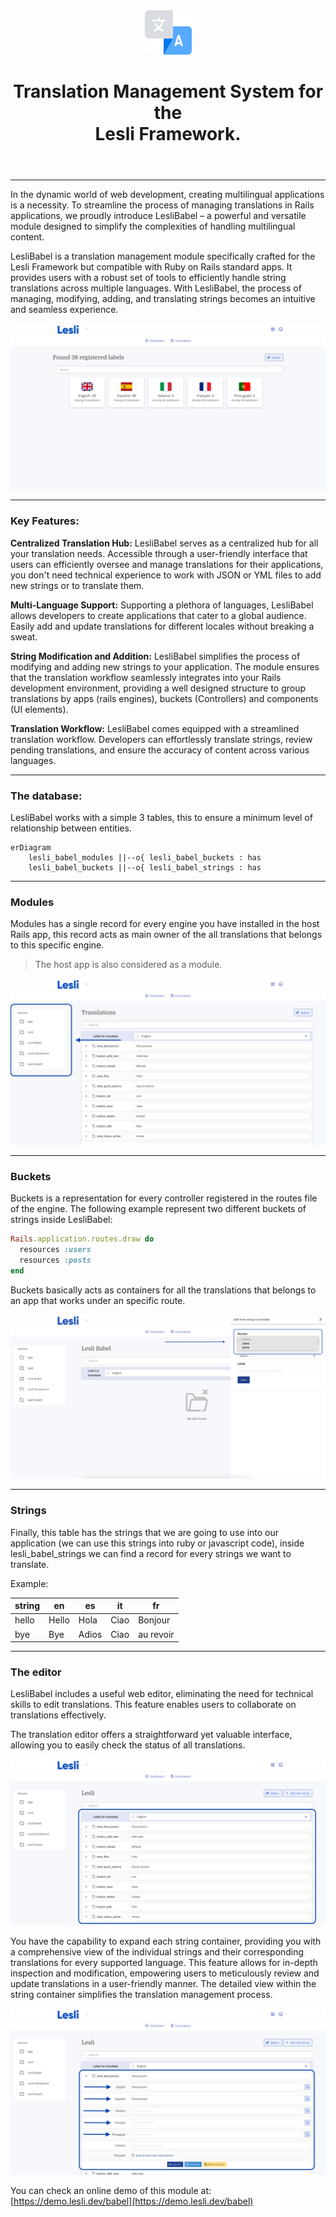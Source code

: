 <header align="center" class="lesli-markdown-header">
    <img width="75" class="engine-logo" alt="LesliBabel logo" src="../app/assets/images/lesli_babel/babel-logo.svg" />
    <h1 align="center">
        Translation Management System for the <br />
        <span class="lesli-title-colored">Lesli Framework.</span>
    </h1>
</header>

<hr/>

In the dynamic world of web development, creating multilingual applications is a necessity. To streamline the process of managing translations in Rails applications, we proudly introduce LesliBabel – a powerful and versatile module designed to simplify the complexities of handling multilingual content.


LesliBabel is a translation management module specifically crafted for the Lesli Framework but compatible with Ruby on Rails standard apps. It provides users with a robust set of tools to efficiently handle string translations across multiple languages. With LesliBabel, the process of managing, modifying, adding, and translating strings becomes an intuitive and seamless experience.

<lesli-browser url="babel">
    <img alt="LesliBabel screenshot" src="./images/screenshot-dashboard.png" />
</lesli-browser>

<hr />



### Key Features:

**Centralized Translation Hub:**
LesliBabel serves as a centralized hub for all your translation needs. Accessible through a user-friendly interface that users can efficiently oversee and manage translations for their applications, you don't need technical experience to work with JSON or YML files to add new strings or to translate them.

**Multi-Language Support:**
Supporting a plethora of languages, LesliBabel allows developers to create applications that cater to a global audience. Easily add and update translations for different locales without breaking a sweat.

**String Modification and Addition:**
LesliBabel simplifies the process of modifying and adding new strings to your application. The module ensures that the translation workflow seamlessly integrates into your Rails development environment, providing a well designed structure to group translations by apps (rails engines), buckets (Controllers) and components (UI elements).

**Translation Workflow:**
LesliBabel comes equipped with a streamlined translation workflow. Developers can effortlessly translate strings, review pending translations, and ensure the accuracy of content across various languages.

<hr />



### The database:

LesliBabel works with a simple 3 tables, this to ensure a minimum level of relationship between entities.

```mermaid
erDiagram
    lesli_babel_modules ||--o{ lesli_babel_buckets : has
    lesli_babel_buckets ||--o{ lesli_babel_strings : has

```

<hr />



### Modules

Modules has a single record for every engine you have installed in the host Rails app, this record acts as main owner of the all translations that belongs to this specific engine.

> The host app is also considered as a module.

<lesli-browser url="babel">
    <img alt="LesliBabel logo" src="./images/screenshot-translations-sidebar.png" />
</lesli-browser>

<hr />



### Buckets

Buckets is a representation for every controller registered in the routes file of the engine. The following example represent two different buckets of strings inside LesliBabel:

```ruby
Rails.application.routes.draw do
  resources :users
  resources :posts
end
```

Buckets basically acts as containers for all the translations that belongs to an app that works under an specific route.


<lesli-browser url="babel">
    <img alt="LesliBabel logo" src="./images/screenshot-translations-buckets.png" />
</lesli-browser>

<hr />



### Strings

Finally, this table has the strings that we are going to use into our application (we can use this strings into ruby or javascript code), inside lesli_babel_strings we can find a record for every strings we want to translate.

Example:

| string | en | es | it | fr |
|---	|---	|---	|---	|---	|
| hello | Hello | Hola | Ciao | Bonjour |
| bye | Bye | Adios | Ciao | au revoir |

<hr />



### The editor
LesliBabel includes a useful web editor, eliminating the need for technical skills to edit translations. This feature enables users to collaborate on translations effectively.

The translation editor offers a straightforward yet valuable interface, allowing you to easily check the status of all translations.

<lesli-browser url="babel">
    <img alt="LesliBabel logo" src="./images/screenshot-translations-editor.png" />
</lesli-browser>

You have the capability to expand each string container, providing you with a comprehensive view of the individual strings and their corresponding translations for every supported language. This feature allows for in-depth inspection and modification, empowering users to meticulously review and update translations in a user-friendly manner. The detailed view within the string container simplifies the translation management process.

<lesli-browser url="babel">
    <img alt="LesliBabel logo" src="./images/screenshot-translations-editor-string.png" />
</lesli-browser>

You can check an online demo of this module at: [https://demo.lesli.dev/babel](https://demo.lesli.dev/babel)
